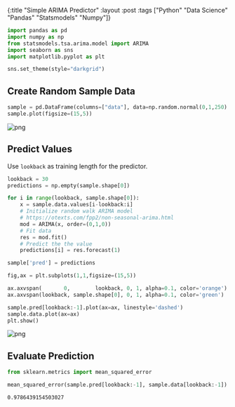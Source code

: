 {:title "Simple ARIMA Predictor"
 :layout :post
 :tags  ["Python" "Data Science" "Pandas" "Statsmodels" "Numpy"]}


```python
import pandas as pd
import numpy as np
from statsmodels.tsa.arima.model import ARIMA
import seaborn as sns
import matplotlib.pyplot as plt

sns.set_theme(style="darkgrid")
```

## Create Random Sample Data


```python
sample = pd.DataFrame(columns=["data"], data=np.random.normal(0,1,250).cumsum())
sample.plot(figsize=(15,5))
```

![png](img/2021-08-17-simple-arima-predictor/output_3_1.png)


## Predict Values

Use `lookback` as training length for the predictor.


```python
lookback = 30
predictions = np.empty(sample.shape[0])

for i in range(lookback, sample.shape[0]):
    x = sample.data.values[i-lookback:i]
    # Initialize random walk ARIMA model
    # https://otexts.com/fpp2/non-seasonal-arima.html
    mod = ARIMA(x, order=(0,1,0))
    # Fit data
    res = mod.fit()
    # Predict the the value
    predictions[i] = res.forecast(1)

sample['pred'] = predictions
```


```python
fig,ax = plt.subplots(1,1,figsize=(15,5))

ax.axvspan(       0,        lookback, 0, 1, alpha=0.1, color='orange')
ax.axvspan(lookback, sample.shape[0], 0, 1, alpha=0.1, color='green')

sample.pred[lookback:-1].plot(ax=ax, linestyle='dashed')
sample.data.plot(ax=ax)
plt.show()
```



![png](img/2021-08-17-simple-arima-predictor/output_6_0.png)



## Evaluate Prediction


```python
from sklearn.metrics import mean_squared_error

mean_squared_error(sample.pred[lookback:-1], sample.data[lookback:-1])
```


    0.9786439154503027
